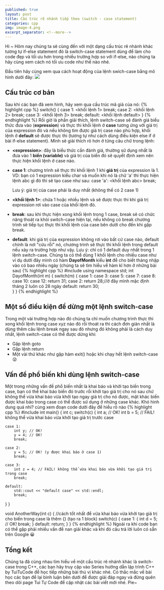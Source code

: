 ```yaml
---
published: true
layout: post
title: Cấu trúc rẽ nhánh tiếp theo (switch - case statement)
categories: cpp
img: image-4.png
excerpt_separator: <!--more-->
---
```

Hi ~ Hôm nay chúng ta sẽ cùng đến với một dạng cấu trúc rẽ nhánh khác tương tự if-else statement đó là switch-case statement dùng để làm cho code đẹp và tối ưu hơn trong nhiều trường hợp so với if-else, nào chúng ta hãy cùng xem cách nó tối ưu code như thế nào nhé.
<!--more-->
Đầu tiên hãy cùng xem qua cách hoạt động của lệnh swich-case bằng mô hình dưới đây:
![](https://2.bp.blogspot.com/-aOeDhNHUwAg/XHqeNrZ3sgI/AAAAAAAAAe8/4kQSqIOt_O4SqYY6cTTvr5hwQjiubjy7QCK4BGAYYCw/s400/bai6.PNG)

## Cấu trúc cơ bản
Sau khi các bạn đã xem hình, hãy xem qua cấu trúc mã giả của nó:
{% highlight cpp %}
  switch(<expression>)
  {
      case 1:
      <khối lệnh 1>
      break;
      case 2:
      <khối lệnh 2>
      break;
      case 3:
      <khối lệnh 3>
      break;
      default:
      <khối lệnh default>
  }
{% endhighlight %}
Rồi giờ là phần giải thích, lệnh switch-case sẽ đánh giá biểu thức đưa vào (**expression**) và thực thi  khối lệnh ở **case** tương ứng với giá trị của expression đó và nếu không tìm được giá trị case nào phù hợp, khối lệnh ở **default** sẽ được thực thi (tương tự như cách dùng điều kiện else if ở bài if-else statement). Mình sẽ giải thích rõ hơn ở từng câu chữ trong lệnh:
- **\<expression\>**: đây là biểu thức cần đánh giá, thường sử dụng nhất là đưa vào 1 **biến (variable)** và giá trị của biến đó sẽ quyết định xem nên thực hiện khối lệnh ở case nào.
- **case 1**: chương trình sẽ thực thi khối lệnh 1 khi **giá trị** của expression là 1. VD: bạn có 1 expression kiểu char và muốn khi nó là chữ 'a' thì thực hiện lệnh abc gì đó thì sẽ tạo case như sau: case 'a': <khối lệnh abc> break;
        
	Lưu ý: giá trị của case phải là duy nhất (không thể có 2 case 1)
- **<khối lệnh 1>**: chứa 1 hoặc nhiều lệnh và sẽ được thực thi khi giá trị expression rơi vào case của khối lệnh đó.
- **break**: sau khi thực hiện xong khối lệnh trong 1 case, break sẽ có chức năng thoát ra khỏi switch-case hiện tại, nếu không có break chương trình sẽ tiếp tục thực thi khối lệnh của case bên dưới cho đến khi gặp break.
- **default**: khi giá trị của expression không rơi vào bất cứ case nào, default chính là nơi "cứu rỗi" nó, chương trình sẽ thực thi khối lệnh trong default nếu xảy ra trường hợp như vậy.
	Lưu ý: chỉ có 1 default duy nhất trong 1 lệnh switch-case.
Chúng ta có thể dùng 1 khối lệnh cho nhiều case như ví dụ dưới đây mình có hàm **DayofMonth** kiểu **int** để cho biết tháng nhập vào có bao nhiêu ngày (chúng ta sẽ tìm hiểu về hàm kĩ hơn ở những bài sau)
{% highlight cpp %}
#include <iostream>
using namespace std;
int DayofMonth(int m)
{
  switch(m)
  {
    case 1:
    case 3:
    case 5:
    case 7:
    case 8:
    case 10:
    case 12:
      return 31;
    case 2:
      return 28;//ở đây mình mặc định tháng 2 luôn có 28 ngày
    default:
      return 30;  
  }
}
{% endhighlight %}

## Một số điều kiện để dừng một lệnh switch-case
Trong một vài trường hợp nào đó chúng ta chỉ muốn chương trình thực thi xong khối lệnh trong case xyz nào đó rồi thoát ra thì cách đơn giản nhất là dùng thêm câu lệnh break ngay sau đó nhưng đó không phải là cách duy nhất, lệnh switch-case có thể được dừng khi:
- Gặp lệnh goto
- Gặp lệnh return
- Một vài thứ khác như gặp hàm exit() hoặc khi chạy hết lệnh switch-case 😜
       
## Vấn đề phổ biến khi dùng lệnh switch-case
Một trong những vấn đề phổ biến nhất là khai báo và khởi tạo biến trong case, bạn có thể khai báo biến đó trước rồi khởi tạo giá trị cho nó sau chứ không thể vừa khai báo vừa khởi tạo ngay giá trị cho nó được, mặt khác biến được khai báo trong case có thể được sử dụng ở những case khác. Khó hình dung quá nhỉ? cùng xem đoạn code dưới đây để hiểu rõ nào
{% highlight cpp %}
#include <iostream>
int main()
{
  int c;
  switch(c)
  {
    int a; // OK!
    int b = 5; // FAIL! không thể vừa khai báo vừa khởi tạo giá trị trước case
 
    case 1:
        int y; // OK!
        y = 4; // OK!
        break;
 
    case 2:
        y = 5; // OK! (y được khai báo ở case 1)
        break;
 
    case 3:
        int z = 4; // FAIL! không thể vừa khai báo vừa khởi tạo giá trị trong case
        break;
 
    default:
        std::cout << "default case" << std::endl;
        break;      
  }
}

void AnotherWay(int c)
{
  //cách tốt nhất để vừa khai báo vừa khởi tạo giá trị cho biến trong case là thêm {} (tạo ra 1 block)
  switch(c)
  {
    case 1:
      {
        int d = 5; // OK!
        break;
      }
    default:
      return;
  }
}
{% endhighlight %}
Ngoài ra khi code bạn có thể gặp phải nhiều vấn đề nan giải khác và khi đó câu trả lời luôn có sẵn trên Google 😀

## Tổng kết
Chúng ta đã cùng nhau tìm hiểu về một cấu trúc rẽ nhánh khác là switch-case trong C++, các bạn hãy truy cập vào Series hướng dẫn lập trình C++ by TuiTuCode để học tiếp những bài thú vị khác nhé.
Có thắc mắc về bài học các bạn để lại bình luận bên dưới để được giải đáp ngay và đừng quên theo dõi page Tui Tự Code để cập nhật các bài viết mới nhé. Pie~
